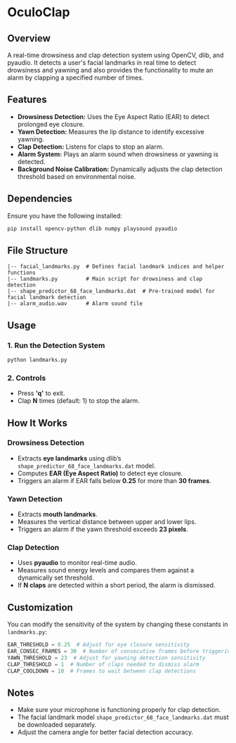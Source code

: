 # OculoClap

## Overview
A real-time drowsiness and clap detection system using OpenCV, dlib, and pyaudio.  It detects a user's facial landmarks in real time to detect drowsiness and yawning and also provides the functionality to mute an alarm by clapping a specified number of times.

## Features
- **Drowsiness Detection:** Uses the Eye Aspect Ratio (EAR) to detect prolonged eye closure.
- **Yawn Detection:** Measures the lip distance to identify excessive yawning.
- **Clap Detection:** Listens for claps to stop an alarm.
- **Alarm System:** Plays an alarm sound when drowsiness or yawning is detected.
- **Background Noise Calibration:** Dynamically adjusts the clap detection threshold based on environmental noise.

## Dependencies
Ensure you have the following installed:

```sh
pip install opencv-python dlib numpy playsound pyaudio
```

## File Structure
```
|-- facial_landmarks.py  # Defines facial landmark indices and helper functions
|-- landmarks.py         # Main script for drowsiness and clap detection
|-- shape_predictor_68_face_landmarks.dat  # Pre-trained model for facial landmark detection
|-- alarm_audio.wav      # Alarm sound file
```

## Usage
### 1. Run the Detection System
```sh
python landmarks.py
```
### 2. Controls
- Press **'q'** to exit.
- Clap **N** times (default: 1) to stop the alarm.

## How It Works
### Drowsiness Detection
- Extracts **eye landmarks** using dlib’s `shape_predictor_68_face_landmarks.dat` model.
- Computes **EAR (Eye Aspect Ratio)** to detect eye closure.
- Triggers an alarm if EAR falls below **0.25** for more than **30 frames**.

### Yawn Detection
- Extracts **mouth landmarks**.
- Measures the vertical distance between upper and lower lips.
- Triggers an alarm if the yawn threshold exceeds **23 pixels**.

### Clap Detection
- Uses **pyaudio** to monitor real-time audio.
- Measures sound energy levels and compares them against a dynamically set threshold.
- If **N claps** are detected within a short period, the alarm is dismissed.

## Customization
You can modify the sensitivity of the system by changing these constants in `landmarks.py`:

```python
EAR_THRESHOLD = 0.25  # Adjust for eye closure sensitivity
EAR_CONSEC_FRAMES = 30  # Number of consecutive frames before triggering alarm
YAWN_THRESHOLD = 23  # Adjust for yawning detection sensitivity
CLAP_THRESHOLD = 1  # Number of claps needed to dismiss alarm
CLAP_COOLDOWN = 10  # Frames to wait between clap detections
```

## Notes
- Make sure your microphone is functioning properly for clap detection.
- The facial landmark model `shape_predictor_68_face_landmarks.dat` must be downloaded separately.
- Adjust the camera angle for better facial detection accuracy.

